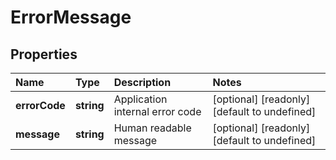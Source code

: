 # ErrorMessage

## Properties

| Name | Type | Description | Notes |
| :--- | :--- | :--- | :--- |
| **errorCode** | **string** | Application internal error code | \[optional\] \[readonly\] \[default to undefined\] |
| **message** | **string** | Human readable message | \[optional\] \[readonly\] \[default to undefined\] |

